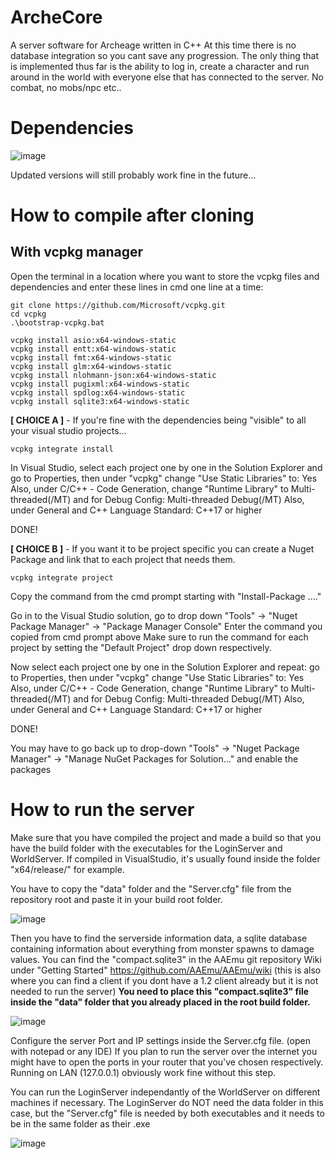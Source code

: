 # ArcheCore
A server software for Archeage written in C++
At this time there is no database integration so you cant save any progression. The only thing that is implemented thus far is the ability to log in, create a character and run around in the world with everyone else that has connected to the server. No combat, no mobs/npc etc..

# Dependencies

![image](https://github.com/Ko0z/ArcheCore/assets/9639004/1a3aa6ae-1471-4e08-ba06-cd4498df9bff)

Updated versions will still probably work fine in the future...

# How to compile after cloning

## With vcpkg manager

Open the terminal in a location where you want to store the vcpkg files and dependencies and enter these lines in cmd one line at a time:
```
git clone https://github.com/Microsoft/vcpkg.git
cd vcpkg
.\bootstrap-vcpkg.bat

vcpkg install asio:x64-windows-static
vcpkg install entt:x64-windows-static
vcpkg install fmt:x64-windows-static
vcpkg install glm:x64-windows-static
vcpkg install nlohmann-json:x64-windows-static
vcpkg install pugixml:x64-windows-static
vcpkg install spdlog:x64-windows-static
vcpkg install sqlite3:x64-windows-static
```
**[ CHOICE A ]** - If you're fine with the dependencies being "visible" to all your visual studio projects...
```
vcpkg integrate install
```
In Visual Studio, select each project one by one in the Solution Explorer and go to Properties, then under "vcpkg" change "Use Static Libraries" to: Yes
Also, under C/C++ - Code Generation, change "Runtime Library" to Multi-threaded(/MT) and for Debug Config: Multi-threaded Debug(/MT)
Also, under General and C++ Language Standard:  C++17 or higher

DONE!

**[ CHOICE B ]** - If you want it to be project specific you can create a Nuget Package and link that to each project that needs them.
```
vcpkg integrate project
```
Copy the command from the cmd prompt starting with "Install-Package ...."

Go in to the Visual Studio solution, go to drop down "Tools" -> "Nuget Package Manager" -> "Package Manager Console"
Enter the command you copied from cmd prompt above
Make sure to run the command for each project by setting the "Default Project" drop down respectively.

Now select each project one by one in the Solution Explorer and repeat: go to Properties, then under "vcpkg" change "Use Static Libraries" to: Yes
Also, under C/C++ - Code Generation, change "Runtime Library" to Multi-threaded(/MT) and for Debug Config: Multi-threaded Debug(/MT)
Also, under General and C++ Language Standard:  C++17 or higher

DONE!

You may have to go back up to drop-down "Tools" -> "Nuget Package Manager" -> "Manage NuGet Packages for Solution..." and enable the packages

# How to run the server

Make sure that you have compiled the project and made a build so that you have the build folder with the executables for the LoginServer and WorldServer. If compiled in VisualStudio, it's usually found inside the folder "x64/release/" for example.

You have to copy the "data" folder and the "Server.cfg" file from the repository root and paste it in your build root folder.

![image](https://github.com/Ko0z/ArcheCore/assets/9639004/eb7ed233-158b-4bdf-abda-9da501c55501)

Then you have to find the serverside information data, a sqlite database containing information about everything from monster spawns to damage values. You can find the "compact.sqlite3" in the AAEmu git repository Wiki under "Getting Started" https://github.com/AAEmu/AAEmu/wiki (this is also where you can find a client if you dont have a 1.2 client already but it is not needed to run the server) **You need to place this "compact.sqlite3" file inside the "data" folder that you already placed in the root build folder.**

![image](https://github.com/Ko0z/ArcheCore/assets/9639004/402437ca-6b7b-4f09-987e-b168ac618262)

Configure the server Port and IP settings inside the Server.cfg file. (open with notepad or any IDE) If you plan to run the server over the internet you might have to open the ports in your router that you've chosen respectively. Running on LAN (127.0.0.1) obviously work fine without this step.

You can run the LoginServer independantly of the WorldServer on different machines if necessary. The LoginServer do NOT need the data folder in this case, but the "Server.cfg" file is needed by both executables and it needs to be in the same folder as their .exe

![image](https://github.com/Ko0z/ArcheCore/assets/9639004/b9d144e0-805f-45f7-8a12-db2a94e59152)

